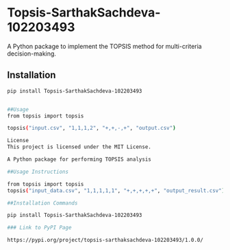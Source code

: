 # Topsis-SarthakSachdeva-102203493

A Python package to implement the TOPSIS method for multi-criteria decision-making.

## Installation
```bash
pip install Topsis-SarthakSachdeva-102203493


##Usage
from topsis import topsis

topsis("input.csv", "1,1,1,2", "+,+,-,+", "output.csv")

License
This project is licensed under the MIT License.

A Python package for performing TOPSIS analysis

##Usage Instructions

from topsis import topsis
topsis("input_data.csv", "1,1,1,1,1", "+,+,+,+,+", "output_result.csv")

##Installation Commands

pip install Topsis-SarthakSachdeva-102203493

### Link to PyPI Page

https://pypi.org/project/topsis-sarthaksachdeva-102203493/1.0.0/


